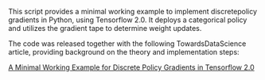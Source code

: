 This script provides a minimal working example to implement discretepolicy gradients in Python, using Tensorflow 2.0. It deploys a categorical policy and utilizes the gradient tape to determine weight updates.

The code was released together with the following TowardsDataScience article, providing background on the theory and implementation steps:

[A Minimal Working Example for Discrete Policy Gradients in Tensorflow 2.0](https://towardsdatascience.com/a-minimal-working-example-for-discrete-policy-gradients-in-tensorflow-2-0-d6a0d6b1a6d7)
